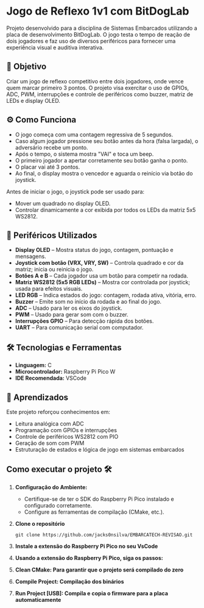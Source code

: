 # Jogo de Reflexo 1v1 com BitDogLab

Projeto desenvolvido para a disciplina de Sistemas Embarcados utilizando a placa de desenvolvimento BitDogLab. O jogo testa o tempo de reação de dois jogadores e faz uso de diversos periféricos para fornecer uma experiência visual e auditiva interativa.

## 🎯 Objetivo

Criar um jogo de reflexo competitivo entre dois jogadores, onde vence quem marcar primeiro 3 pontos. O projeto visa exercitar o uso de GPIOs, ADC, PWM, interrupções e controle de periféricos como buzzer, matriz de LEDs e display OLED.

## ⚙️ Como Funciona

- O jogo começa com uma contagem regressiva de 5 segundos.
- Caso algum jogador pressione seu botão antes da hora (falsa largada), o adversário recebe um ponto.
- Após o tempo, o sistema mostra "VAI" e toca um beep.
- O primeiro jogador a apertar corretamente seu botão ganha o ponto.
- O placar vai até 3 pontos.
- Ao final, o display mostra o vencedor e aguarda o reinício via botão do joystick.

Antes de iniciar o jogo, o joystick pode ser usado para:

- Mover um quadrado no display OLED.
- Controlar dinamicamente a cor exibida por todos os LEDs da matriz 5x5 WS2812.

## 🧩 Periféricos Utilizados

- **Display OLED** – Mostra status do jogo, contagem, pontuação e mensagens.
- **Joystick com botão (VRX, VRY, SW)** – Controla quadrado e cor da matriz; inicia ou reinicia o jogo.
- **Botões A e B** – Cada jogador usa um botão para competir na rodada.
- **Matriz WS2812 (5x5 RGB LEDs)** – Mostra cor controlada por joystick; usada para efeitos visuais.
- **LED RGB** – Indica estados do jogo: contagem, rodada ativa, vitória, erro.
- **Buzzer** – Emite som no início da rodada e ao final do jogo.
- **ADC** – Usado para ler os eixos do joystick.
- **PWM** – Usado para gerar som com o buzzer.
- **Interrupções GPIO** – Para detecção rápida dos botões.
- **UART** – Para comunicação serial com computador.

## 🛠️ Tecnologias e Ferramentas

- **Linguagem:** C
- **Microcontrolador:** Raspberry Pi Pico W
- **IDE Recomendada:** VSCode

## 🧠 Aprendizados

Este projeto reforçou conhecimentos em:

- Leitura analógica com ADC
- Programação com GPIOs e interrupções
- Controle de periféricos WS2812 com PIO
- Geração de som com PWM
- Estruturação de estados e lógica de jogo em sistemas embarcados

## Como executar o projeto 🛠️

1.  **Configuração do Ambiente:**

    - Certifique-se de ter o SDK do Raspberry Pi Pico instalado e configurado corretamente.
    - Configure as ferramentas de compilação (CMake, etc.).

2.  **Clone o repositório**
    ```
    git clone https://github.com/jacks0nsilva/EMBARCATECH-REVISAO.git
    ```
3.  **Instale a extensão do Raspberry Pi Pico no seu VsCode**
4.  **Usando a extensão do Raspberry Pi Pico, siga os passos:**
5.  **Clean CMake: Para garantir que o projeto será compilado do zero**

6.  **Compile Project: Compilação dos binários**

7.  **Run Project [USB]: Compila e copia o firmware para a placa automaticamente**
